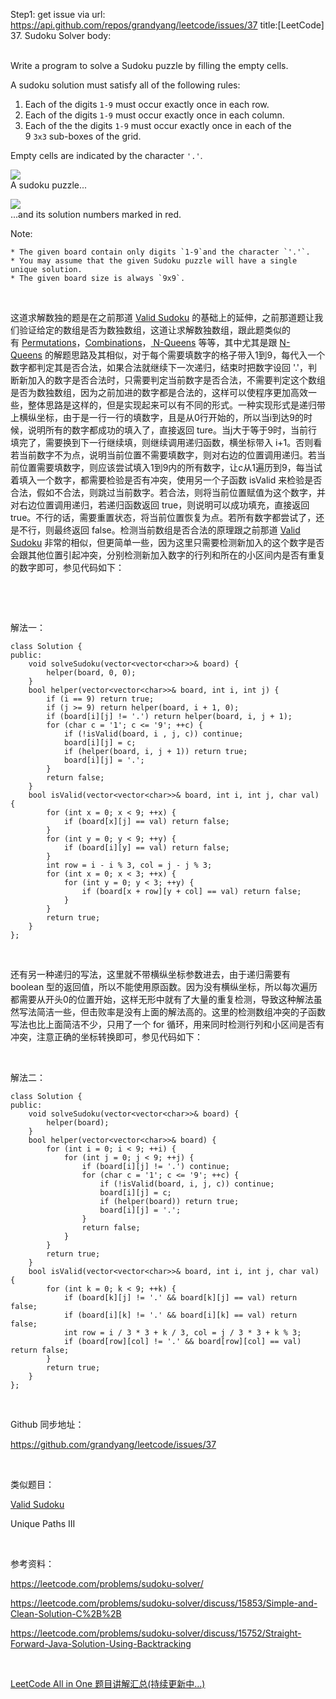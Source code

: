Step1: get issue via url: https://api.github.com/repos/grandyang/leetcode/issues/37 
 title:[LeetCode] 37. Sudoku Solver 
 body:  
  

Write a program to solve a Sudoku puzzle by filling the empty cells.

A sudoku solution must satisfy all of the following rules:

  1. Each of the digits `1-9` must occur exactly once in each row.
  2. Each of the digits `1-9` must occur exactly once in each column.
  3. Each of the the digits `1-9` must occur exactly once in each of the 9 `3x3` sub-boxes of the grid.



Empty cells are indicated by the character `'.'`.

![](https://upload.wikimedia.org/wikipedia/commons/thumb/f/ff/Sudoku-by-L2G-20050714.svg/250px-Sudoku-by-L2G-20050714.svg.png)  
A sudoku puzzle...

![](https://upload.wikimedia.org/wikipedia/commons/thumb/3/31/Sudoku-by-L2G-20050714_solution.svg/250px-Sudoku-by-L2G-20050714_solution.svg.png)  
...and its solution numbers marked in red.

Note:

    * The given board contain only digits `1-9`and the character `'.'`.
    * You may assume that the given Sudoku puzzle will have a single unique solution.
    * The given board size is always `9x9`.



 

这道求解数独的题是在之前那道 [Valid Sudoku](http://www.cnblogs.com/grandyang/p/4421217.html) 的基础上的延伸，之前那道题让我们验证给定的数组是否为数独数组，这道让求解数独数组，跟此题类似的有 [](http://www.cnblogs.com/grandyang/p/4042156.html)[Permutations](http://www.cnblogs.com/grandyang/p/4358848.html)，[](http://www.cnblogs.com/grandyang/p/4359825.html)[Combinations](http://www.cnblogs.com/grandyang/p/4332522.html)，[ N-Queens](http://www.cnblogs.com/grandyang/p/4377782.html) 等等，其中尤其是跟 [N-Queens](http://www.cnblogs.com/grandyang/p/4377782.html) 的解题思路及其相似，对于每个需要填数字的格子带入1到9，每代入一个数字都判定其是否合法，如果合法就继续下一次递归，结束时把数字设回 '.'，判断新加入的数字是否合法时，只需要判定当前数字是否合法，不需要判定这个数组是否为数独数组，因为之前加进的数字都是合法的，这样可以使程序更加高效一些，整体思路是这样的，但是实现起来可以有不同的形式。一种实现形式是递归带上横纵坐标，由于是一行一行的填数字，且是从0行开始的，所以当i到达9的时候，说明所有的数字都成功的填入了，直接返回 ture。当j大于等于9时，当前行填完了，需要换到下一行继续填，则继续调用递归函数，横坐标带入 i+1。否则看若当前数字不为点，说明当前位置不需要填数字，则对右边的位置调用递归。若当前位置需要填数字，则应该尝试填入1到9内的所有数字，让c从1遍历到9，每当试着填入一个数字，都需要检验是否有冲突，使用另一个子函数 isValid 来检验是否合法，假如不合法，则跳过当前数字。若合法，则将当前位置赋值为这个数字，并对右边位置调用递归，若递归函数返回 true，则说明可以成功填充，直接返回 true。不行的话，需要重置状态，将当前位置恢复为点。若所有数字都尝试了，还是不行，则最终返回 false。检测当前数组是否合法的原理跟之前那道 [Valid Sudoku](http://www.cnblogs.com/grandyang/p/4421217.html) 非常的相似，但更简单一些，因为这里只需要检测新加入的这个数字是否会跟其他位置引起冲突，分别检测新加入数字的行列和所在的小区间内是否有重复的数字即可，参见代码如下：

 

 

解法一：
    
    
    class Solution {
    public:
        void solveSudoku(vector<vector<char>>& board) {
            helper(board, 0, 0);
        }
        bool helper(vector<vector<char>>& board, int i, int j) {
            if (i == 9) return true;
            if (j >= 9) return helper(board, i + 1, 0);
            if (board[i][j] != '.') return helper(board, i, j + 1);
            for (char c = '1'; c <= '9'; ++c) {
                if (!isValid(board, i , j, c)) continue;
                board[i][j] = c;
                if (helper(board, i, j + 1)) return true;
                board[i][j] = '.';
            }
            return false;
        }
        bool isValid(vector<vector<char>>& board, int i, int j, char val) {
            for (int x = 0; x < 9; ++x) {
                if (board[x][j] == val) return false;
            }
            for (int y = 0; y < 9; ++y) {
                if (board[i][y] == val) return false;
            }
            int row = i - i % 3, col = j - j % 3;
            for (int x = 0; x < 3; ++x) {
                for (int y = 0; y < 3; ++y) {
                    if (board[x + row][y + col] == val) return false;
                }
            }
            return true;
        }
    };

 

还有另一种递归的写法，这里就不带横纵坐标参数进去，由于递归需要有 boolean 型的返回值，所以不能使用原函数。因为没有横纵坐标，所以每次遍历都需要从开头0的位置开始，这样无形中就有了大量的重复检测，导致这种解法虽然写法简洁一些，但击败率是没有上面的解法高的。这里的检测数组冲突的子函数写法也比上面简洁不少，只用了一个 for 循环，用来同时检测行列和小区间是否有冲突，注意正确的坐标转换即可，参见代码如下：

 

解法二：
    
    
    class Solution {
    public:
        void solveSudoku(vector<vector<char>>& board) {
            helper(board);
        }
        bool helper(vector<vector<char>>& board) {
            for (int i = 0; i < 9; ++i) {
                for (int j = 0; j < 9; ++j) {
                    if (board[i][j] != '.') continue;
                    for (char c = '1'; c <= '9'; ++c) {
                        if (!isValid(board, i, j, c)) continue;
                        board[i][j] = c;
                        if (helper(board)) return true;
                        board[i][j] = '.';
                    }
                    return false;
                }
            }
            return true;
        }
        bool isValid(vector<vector<char>>& board, int i, int j, char val) {
            for (int k = 0; k < 9; ++k) {
                if (board[k][j] != '.' && board[k][j] == val) return false;
                if (board[i][k] != '.' && board[i][k] == val) return false;
                int row = i / 3 * 3 + k / 3, col = j / 3 * 3 + k % 3;
                if (board[row][col] != '.' && board[row][col] == val) return false;
            }
            return true;
        }
    };

 

Github 同步地址：

<https://github.com/grandyang/leetcode/issues/37>

 

类似题目：

[Valid Sudoku](http://www.cnblogs.com/grandyang/p/4421217.html)

Unique Paths III

 

参考资料：

<https://leetcode.com/problems/sudoku-solver/>

<https://leetcode.com/problems/sudoku-solver/discuss/15853/Simple-and-Clean-Solution-C%2B%2B>

<https://leetcode.com/problems/sudoku-solver/discuss/15752/Straight-Forward-Java-Solution-Using-Backtracking>

 

[LeetCode All in One 题目讲解汇总(持续更新中...)](http://www.cnblogs.com/grandyang/p/4606334.html)
